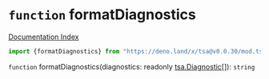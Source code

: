 # `function` formatDiagnostics

[Documentation Index](../README.md)

```ts
import {formatDiagnostics} from "https://deno.land/x/tsa@v0.0.30/mod.ts"
```

`function` formatDiagnostics(diagnostics: readonly [tsa.Diagnostic](../interface.Diagnostic/README.md)\[]): `string`

